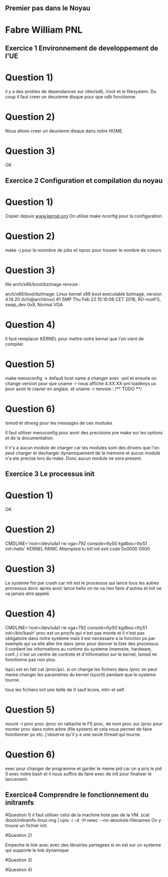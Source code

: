 
## Premier pas dans le Noyau 
# Fabre William PNL

## Exercice 1 Environnement de developpement de l'UE
# Question 1)
il y a des probles de dependances sur /dev/sdb, /root et le filesystem.
Du coup il faut creer un deuxieme disque pour que sdb fonctionne.

# Question 2)
Nous allons creer un deuxieme disque dans notre HOME.

# Question 3)
OK

## Exercice 2 Configuration et compilation du noyau
# Question 1)
Copier depuis www.kernel.org
On utilise make nconfig pour la configuration
# Question 2)
make -j pour le nomnbre de jobs et nproc pour trouver le nombre de coeurs
# Question 3)
file arch/x86/boot/bzimage renvoie : 

arch/x86/boot/bzImage: Linux kernel x86 boot executable bzImage,
version 4.14.20 (tchi@archlinux) #1 SMP Thu Feb 22 15:10:08 CET 2018,
RO-rootFS, swap_dev 0x9, Normal VGA

# Question 4)
Il faut remplacer KERNEL pour mettre notre kernel que l'on vient de
compiler.
# Question 5)
make menuconfig -> default host name a changer avec -pnl
et ensuite on change version pour que uname -r nous affiche 
4.XX.XX-pnl
loadkeys us pour avoir le clavier en anglais.
et uname -r renvoie : /** TODO **/
# Question 6)
lsmod et dmesg pour les messages de ces modules

Il faut utiliser menuconfig pour avoir des precisions pre make sur les options
et de la documentation.

Il n'y a aucun module de charger car les modules sont des drivers que l'on
peut charger et decharger dynamiquement de la memoire et aucun module n'a
ete precise lors du make. Donc aucun module ne sera present.

## Exercice 3 Le processus init

# Question 1)
OK
# Question 2)
CMDLINE='root=/dev/sda1 rw vga=792 console=ttyS0 kgdboc=ttyS1 init=hello'
KERNEL PANIC Attempted tu kill init exit code 0x0000 0000
# Question 3)
Le systeme fini par crash car init est le processus qui lance tous les autres
processus donc apres avoir lance hello on ne va rien faire d'autres et init
ne va jamais etre appele
# Question 4)
CMDLINE='root=/dev/sda1 rw vga=792 console=ttyS0 kgdboc=ttyS1 init=/bin/bash'
proc est un procfs qui n'est pas monte et il n'est pas obligatoire dans 
notre systeme mais il est necessaire a la fonction ps par exemple qui va elle
aller lire dans /proc pour donner la liste des processus.
il contient les informations au runtime du systeme  (memoire, hardware, conf..)
c'est un centre de controle et d'information sur le kernel, lsmod ne fonctionne
pas non plus.

lspci est en fait cat /proc/pci. si on change les fichiers dans /proc on peut
meme changer les parametres du kernel (sysctl) pendant que le systeme tourne.

tous les fichiers ont une taille de 0 sauf kcore, mtrr et self.
# Question 5)
mount -t proc proc /proc
on rattache le FS proc, de nom proc sur /proc pour monter proc dans notre
arbre (file system) et cela nous permet de faire fonctionner ps etc.
j'observe qu'il y a une seule thread qui tourne.
# Question 6)
exec pour changer de programme et garder le meme pid car on a pris le pid 0
avec notre bash et il nous suffira de faire exec de init pour finaliser le
lancement.

## Exercice4 Comprendre le fonctionnement du initramfs 

#Question 1)
il faut utiliser celui de la machine hote pas de la VM.
zcat /boot/initramfs-linux.img | cpio -i -d -H newc --no-absolute-filenames
On y trouve un fichier init.

#Question 2)

Empeche le link avec avec des librairies partagees si on est sur un systeme
qui supporte le link dynamique


#Question 3)

#Question 4)














